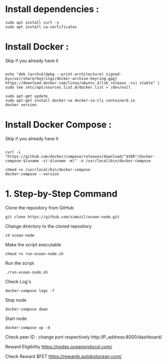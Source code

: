 
# Install dependencies :
```sudo apt-get update && sudo apt-get upgrade -y
sudo apt install curl -y
sudo apt install ca-certificates
```

# Install Docker :
Skip if you already have it
```curl -fsSL https://download.docker.com/linux/ubuntu/gpg | sudo gpg --dearmor -o /usr/share/keyrings/docker-archive-keyring.gpg

echo "deb [arch=$(dpkg --print-architecture) signed-by=/usr/share/keyrings/docker-archive-keyring.gpg] https://download.docker.com/linux/ubuntu $(lsb_release -cs) stable" | sudo tee /etc/apt/sources.list.d/docker.list > /dev/null

sudo apt-get update
sudo apt-get install docker-ce docker-ce-cli containerd.io
docker version
```
# Install Docker Compose :
Skip if you already have it
```VER=$(curl -s https://api.github.com/repos/docker/compose/releases/latest | grep tag_name | cut -d '"' -f 4)

curl -L "https://github.com/docker/compose/releases/download/"$VER"/docker-compose-$(uname -s)-$(uname -m)" -o /usr/local/bin/docker-compose

chmod +x /usr/local/bin/docker-compose
docker-compose --version
```

# 1. Step-by-Step Command

Clone the repository from GitHub

```
git clone https://github.com/simozil/ocean-node.git
```
Change directory to the cloned repository

```
cd ocean-node
```
Make the script executable

```
chmod +x run-ocean-node.sh
```

Run the script

```
./run-ocean-node.sh
```

Check Log's 
```
docker-compose logs -f
```
Stop node
```
docker-compose down
```
Start node
```
docker-compose up -d ⁣
```

Check peer ID : change port respectively
http:/IP_address:8000/dashboard/

Reward Eligibility
https://nodes.oceanprotocol.com/

Check Reward $FET
https://rewards.autobotocean.com/
